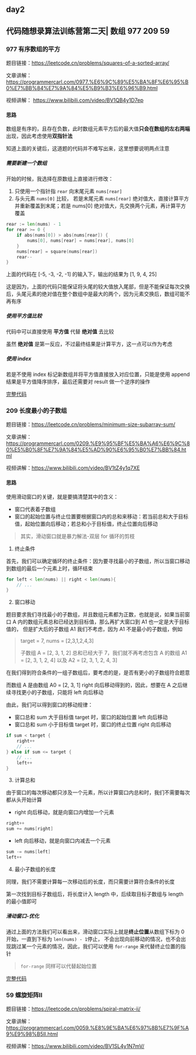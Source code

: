## day2

## 代码随想录算法训练营第二天| 数组 977 209 59

### 977 有序数组的平方

题目链接：https://leetcode.cn/problems/squares-of-a-sorted-array/

文章讲解：https://programmercarl.com/0977.%E6%9C%89%E5%BA%8F%E6%95%B0%E7%BB%84%E7%9A%84%E5%B9%B3%E6%96%B9.html

视频讲解： https://www.bilibili.com/video/BV1QB4y1D7ep

#### 思路
数组是有序的，且存在负数，此时数组元素平方后的最大值**只会在数组的左右两端**出现，因此考虑使用**双指针法**

知道上面的关键后，这道题的代码并不难写出来，这里想要说明两点注意

##### 需要新建一个数组
开始的时候，我选择在原数组上直接进行修改：
1.  只使用一个指针指 `rear` 向末尾元素 `nums[rear]`
2.  与头元素 `nums[0]` 比较， 若是末尾元素 `nums[rear]` 绝对值大，直接计算平方并重新覆盖到末尾；若是 nums[0] 绝对值大，先交换两个元素，再计算平方覆盖
```go
rear := len(nums) - 1
for rear >= 0 {
    if abs(nums[0]) > abs(nums[rear]) {
        nums[0], nums[rear] = nums[rear], nums[0]    
    }
    nums[rear] = square(nums[rear])
    rear--
}
```
上面的代码在 [-5, -3, -2, -1] 的输入下，输出的结果为 [1, 9, 4, 25]

这是因为，上面的代码只能保证将头尾的较大值放入尾部，但是不能保证每次交换后，头尾元素的绝对值在整个数组中是最大的两个，因为元素交换后，数组可能不再有序

##### 使用平方值比较
代码中可以直接使用 **平方值** 代替 **绝对值** 去比较

虽然 **绝对值** 是第一反应，不过最终结果是计算平方，这一点可以作为考虑

##### 使用 index
若是不使用 index 标记新数组并将平方值直接放入对应位置，只能是使用 append 结果是平方值降序排序，最后还需要对 result 做一个逆序的操作

[完整代码](https://github.com/hd2yao/leetcode/tree/master/training/day2/0977_squares_of_a_sorted_array.go)

### 209 长度最小的子数组
题目链接：https://leetcode.cn/problems/minimum-size-subarray-sum/

文章讲解：https://programmercarl.com/0209.%E9%95%BF%E5%BA%A6%E6%9C%80%E5%B0%8F%E7%9A%84%E5%AD%90%E6%95%B0%E7%BB%84.html

视频讲解：https://www.bilibili.com/video/BV1tZ4y1q7XE

#### 思路
使用滑动窗口的关键，就是要搞清楚其中的含义：

- 窗口代表着子数组
- 窗口的起始位置与终止位置要根据窗口内的总和来移动：若当前总和大于目标值，起始位置向后移动；若总和小于目标值，终止位置向后移动

> 其实，滑动窗口就是暴力解法-双层 for 循环的剪枝

1. 终止条件

首先，我们可以确定循环的终止条件：因为要寻找最小的子数组，所以当窗口移动到数组的最后一个元素上时，循环结束
```go
for left < len(nums) || right < len(nums){
    // ...
}
```

2. 窗口移动

题目要求我们寻找最小的子数组，并且数组元素都为正数，也就是说，如果当前窗口 A 内的数组元素总和已经达到目标值，那么再扩大窗口到 A1 也一定是大于目标值的，
但是扩大后的子数组 A1 我们不考虑，因为 A1 不是最小的子数组，例如

> target = 7, nums = [2,3,1,2,4,3]
> 
> 子数组 A = [2, 3, 1, 2] 总和已经大于 7，我们就不再考虑包含 A 的数组 A1 = [2, 3, 1, 2, 4] 以及 A2 = [2, 3, 1, 2, 4, 3]

在我们得到符合条件的一组子数组后，要考虑的是，是否有更小的子数组符合题意

而数组 A 是由数组 A0 = [2, 3, 1] right 向后移动得到的，因此，想要在 A 之后继续寻找更小的子数组，只能将 left 向后移动

由此，我们可以得到窗口的移动规律：

- 窗口总和 sum 大于目标值 target 时，窗口的起始位置 left 向后移动
- 窗口总和 sum 小于目标值 target 时，窗口的终止位置 right 向后移动

```go
if sum < target {
    right++
    // ...
} else if sum <= target {
    // ...
    left++
}
```

3. 计算总和

由于窗口的每次移动都只涉及一个元素，所以计算窗口内总和时，我们不需要每次都从头开始计算

- right 向后移动，就是向窗口内增加一个元素
```go
right++
sum += nums[right]
```
- left 向后移动，就是向窗口内减去一个元素
```go
sum -= nums[left]
left++
```

4. 最小子数组的长度

同理，我们不需要计算每一次移动后的长度，而只需要计算符合条件的长度

第一次找到目标子数组后，将长度计入 length 中，后续取目标子数组与 length 的最小值即可

##### 滑动窗口-优化
通过上面的方法我们可以看出来，滑动窗口实际上就是**终止位置**从数组下标为 0 开始，一直到下标为 `len(nums) - 1`停止，
不会出现向前移动的情况，也不会出现跳过某一个元素的情况，因此，我们可以使用 `for-range` 来代替终止位置的指针
>  `for-range` 同样可以代替起始位置

[完整代码](https://github.com/hd2yao/leetcode/tree/master/training/day2/0209_minimum_size_subarray_sum.go)

### 59 螺旋矩阵II
题目链接：https://leetcode.cn/problems/spiral-matrix-ii/

文章讲解：https://programmercarl.com/0059.%E8%9E%BA%E6%97%8B%E7%9F%A9%E9%98%B5II.html

视频讲解：https://www.bilibili.com/video/BV1SL4y1N7mV/